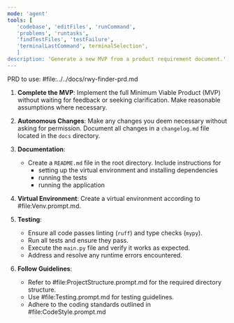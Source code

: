 ```yaml
---
mode: 'agent'
tools: [
   'codebase', 'editFiles', 'runCommand',
   'problems', 'runtasks',
   'findTestFiles', 'testFailure',
   'terminalLastCommand', terminalSelection',
   ]
description: 'Generate a new MVP from a product requirement document.'
---
```


PRD to use: #file:../../docs/rwy-finder-prd.md

1. **Complete the MVP**: Implement the full Minimum Viable Product (MVP) without waiting for feedback or seeking clarification. Make reasonable assumptions where necessary.

2. **Autonomous Changes**: Make any changes you deem necessary without asking for permission. Document all changes in a `changelog.md` file located in the `docs` directory.

3. **Documentation**:
   - Create a `README.md` file in the root directory. Include instructions for
      - setting up the virtual environment and  installing dependencies
      - running the tests
      - running the application

4. **Virtual Environment**:
   Create a virtual environment according to #file:Venv.prompt.md.

4. **Testing**:
   - Ensure all code passes linting (`ruff`) and type checks (`mypy`).
   - Run all tests and ensure they pass.
   - Execute the `main.py` file and verify it works as expected.
   - Address and resolve any runtime errors encountered.

5. **Follow Guidelines**:
   - Refer to #file:ProjectStructure.prompt.md for the required directory structure.
   - Use #file:Testing.prompt.md for testing guidelines.
   - Adhere to the coding standards outlined in #file:CodeStyle.prompt.md
